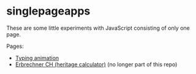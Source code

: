 # singlepageapps

These are some little experiments with JavaScript consisting of only one page.

Pages:

- [Typing animation](https://rafaelurben.github.io/singlepageapps/typing-animation/)
- [Erbrechner CH (heritage calculator)](https://rafaelurben.github.io/erbrechner/) (no longer part of this repo)
